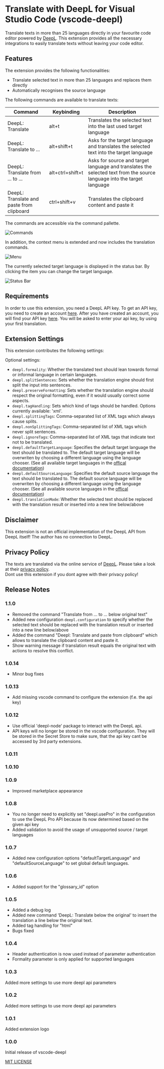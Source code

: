 # Translate with DeepL for Visual Studio Code (vscode-deepl)

Translate texts in more than 25 languages directly in your favourite code editor powered by [DeepL](https://www.deepl.com/translator).
This extension provides all the necessary integrations to easily translate texts without leaving your code editor.

## Features

The extension provides the following functionalities:

* Translate selected text in more than 25 languages and replaces them directly
* Automatically recognises the source language

The following commands are available to translate texts:

|Command|Keybinding|Description
|---|---|---
|DeepL: Translate|alt+t|Translates the selected text into the last used target language 
|DeepL: Translate to ...|alt+shift+t|Asks for the target language and translates the selected text into the target language
|DeepL: Translate from ... to ...|alt+ctrl+shift+t|Asks for source and target language and translates the selected text from the source language into the target language
|DeepL: Translate and paste from clipboard|ctrl+shift+v|Translates the clipboard content and paste it

The commands are accessible via the command pallette.

![Commands](doc/command-pallette.png)

In addition, the context menu is extended and now includes the translation commands.

![Menu](doc/menu.png)

The currently selected target language is displayed in the status bar. By clicking the item you can change the target language.

![Status Bar](doc/statusbar.png)

## Requirements

In order to use this extension, you need a DeepL API key.
To get an API key, you need to create an account [here](https://www.deepl.com/pro).
After you have created an account, you will find your API key [here](https://www.deepl.com/pro-account/plan).
You will be asked to enter your api key, by using your first translation.

## Extension Settings

This extension contributes the following settings:

Optional settings:

* `deepl.formality`: Whether the translated text should lean towards formal or informal language in certain languages.
* `deepl.splitSentences`: Sets whether the translation engine should first split the input into sentences.
* `deepl.preserveFormatting`: Sets whether the translation engine should respect the original formatting, even if it would usually correct some aspects.
* `deepl.tagHandling`: Sets which kind of tags should be handled. Options currently available: 'xml'.
* `deepl.splittingTags`: Comma-separated list of XML tags which always cause splits.
* `deepl.nonSplittingTags`: Comma-separated list of XML tags which never split sentences. 
* `deepl.ignoreTags`: Comma-separated list of XML tags that indicate text not to be translated.
* `deepl.defaultTargetLanguage`: Specifies the default target language the text should be translated to. The default target language will be overwriten by choosing a different language using the language chooser. (See all available target languages in the [offical documentation](https://www.deepl.com/docs-api/translate-text))
* `deepl.defaultSourceLanguage`: Specifies the default source language the text should be translated to. The default source language will be overwriten by choosing a different language using the language chooser. (See all available source languages in the [offical documentation](https://www.deepl.com/docs-api/translate-text))
* `deepl.translationMode`: Whether the selected text should be replaced with the translation result or inserted into a new line below/above

## Disclaimer

This extension is not an official implementation of the DeepL API from DeepL itself!
The author has no connection to DeepL.

## Privacy Policy

The texts are translated via the online service of [DeepL](https://www.deepl.com). Please take a look at their [privacy policy](https://www.deepl.com/en/privacy/).  
Dont use this extension if you dont agree with their privacy policy!

## Release Notes

### 1.1.0

- Removed the command "Translate from ... to ... below original text"
- Added new configuration `deepl.configuration` to specify whether the selected text should be replaced with the translation result or inserted into a new line below/above
- Added the command "Deepl: Translate and paste from clipboard" which allows to translate the clipboard content and paste it.
- Show warning message if translation result equals the original text with actions to resolve this conflict.

### 1.0.14

- Minor bug fixes

### 1.0.13

- Add missing vscode command to configure the extension (f.e. the api key)

### 1.0.12

- Use official 'deepl-node' package to interact with the DeepL api.
- API keys will no longer be stored in the vscode configuration. They will be stored in the Secret Store to make sure, that the api key cant be accessed by 3rd party extensions.

### 1.0.11
### 1.0.10
### 1.0.9

- Improved marketplace appearance

### 1.0.8

- You no longer need to explicitly set "deepl.usePro" in the configuration to use the DeepL Pro API because its now determined based on the given api key
- Added validation to avoid the usage of unsupported source / target languages

### 1.0.7

- Added new configuration options "defaultTargetLanguage" and "defaultSourceLanguage" to set global default languages.

### 1.0.6

- Added support for the "glossary_id" option

### 1.0.5

- Added a debug log
- Added new command 'DeepL: Translate below the original' to insert the translation a line below the original text.
- Added tag handling for "html"
- Bugs fixed 

### 1.0.4

- Header authentication is now used instead of parameter authentication
- Formality parameter is only applied for supported languages

### 1.0.3

Added more settings to use more deepl api parameters

### 1.0.2

Added more settings to use more deepl api parameters

### 1.0.1

Added extension logo

### 1.0.0

Initial release of vscode-deepl

[MIT LICENSE](LICENSE)

